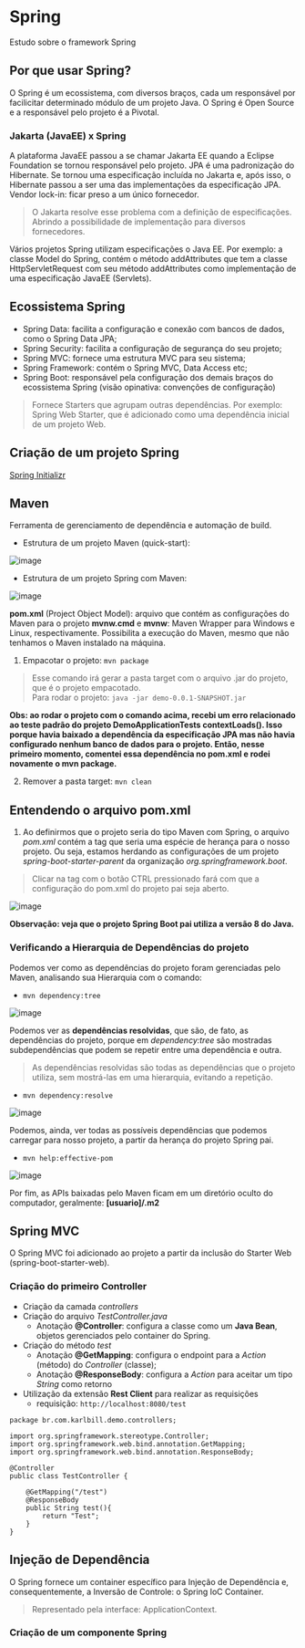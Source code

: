 # Spring
Estudo sobre o framework Spring

## Por que usar Spring?
O Spring é um ecossistema, com diversos braços, cada um responsável por facilicitar determinado módulo de um projeto Java.
O Spring é Open Source e a responsável pelo projeto é a Pivotal.

### Jakarta (JavaEE) x Spring
A plataforma JavaEE passou a se chamar Jakarta EE quando a Eclipse Foundation se tornou responsável pelo projeto.
JPA é uma padronização do Hibernate. Se tornou uma especificação incluída no Jakarta e, após isso, o Hibernate passou a ser uma das implementações da especificação JPA.
Vendor lock-in: ficar preso a um único fornecedor. 
> O Jakarta resolve esse problema com a definição de especificações. Abrindo a possibilidade de implementação para diversos fornecedores.

Vários projetos Spring utilizam especificações o Java EE.
Por exemplo: a classe Model do Spring, contém o método addAttributes que tem a classe HttpServletRequest com seu método addAttributes como implementação de uma especificação JavaEE (Servlets).

## Ecossistema Spring
- Spring Data: facilita a configuração e conexão com bancos de dados, como o Spring Data JPA;
- Spring Security: facilita a configuração de segurança do seu projeto;
- Spring MVC: fornece uma estrutura MVC para seu sistema;
- Spring Framework: contém o Spring MVC, Data Access etc;
- Spring Boot: responsável pela configuração dos demais braços do ecossistema Spring (visão opinativa: convenções de configuração)
> Fornece Starters que agrupam outras dependências. Por exemplo: Spring Web Starter, que é adicionado como uma dependência inicial de um projeto Web.

## Criação de um projeto Spring
[Spring Initializr](start.spring.io)

## Maven
Ferramenta de gerenciamento de dependência e automação de build.

- Estrutura de um projeto Maven (quick-start):

![image](https://user-images.githubusercontent.com/39681960/205499832-81bebdf6-f813-4e0a-a59e-433329f8002d.png)

- Estrutura de um projeto Spring com Maven:

![image](https://user-images.githubusercontent.com/39681960/205500047-19ae26a9-c7f6-41da-9d22-436fed78386d.png)

**pom.xml** (Project Object Model): arquivo que contém as configurações do Maven para o projeto
**mvnw.cmd** e **mvnw**: Maven Wrapper para Windows e Linux, respectivamente. Possibilita a execução do Maven, mesmo que não tenhamos o Maven instalado na máquina.

1. Empacotar o projeto: ``` mvn package ```
> Esse comando irá gerar a pasta target com o arquivo .jar do projeto, que é o projeto empacotado. </br>
> Para rodar o projeto: ``` java -jar demo-0.0.1-SNAPSHOT.jar ```

**Obs: ao rodar o projeto com o comando acima, recebi um erro relacionado ao teste padrão do projeto DemoApplicationTests contextLoads().
Isso porque havia baixado a dependência da especificação JPA mas não havia configurado nenhum banco de dados para o projeto. Então, nesse primeiro momento, comentei essa dependência no pom.xml e rodei novamente o mvn package.**

2. Remover a pasta target: ``` mvn clean ```

## Entendendo o arquivo pom.xml
1. Ao definirmos que o projeto seria do tipo Maven com Spring, o arquivo *pom.xml* contém a tag <parent> que seria uma espécie de herança para o nosso projeto. Ou seja, estamos herdando as configurações de um projeto *spring-boot-starter-parent* da organização *org.springframework.boot*.
> Clicar na tag <parent> com o botão CTRL pressionado fará com que a configuração do pom.xml do projeto pai seja aberto.

![image](https://user-images.githubusercontent.com/39681960/205503241-227b5701-26e7-42b4-81d3-5280511c4661.png)

**Observação: veja que o projeto Spring Boot pai utiliza a versão 8 do Java.**

### Verificando a Hierarquia de Dependências do projeto
Podemos ver como as dependências do projeto foram gerenciadas pelo Maven, analisando sua Hierarquia com o comando: 
- ``` mvn dependency:tree ```

![image](https://user-images.githubusercontent.com/39681960/205503646-6af485ac-a1b6-4c80-86b0-4aeb630ab217.png)

Podemos ver as **dependências resolvidas**, que são, de fato, as dependências do projeto, porque em *dependency:tree* são mostradas subdependências que podem se repetir entre uma dependência e outra. 
> As dependências resolvidas são todas as dependências que o projeto utiliza, sem mostrá-las em uma hierarquia, evitando a repetição.
-  ``` mvn dependency:resolve ```

![image](https://user-images.githubusercontent.com/39681960/205503856-83d61972-3751-483f-afb5-0b17443fad87.png)

Podemos, ainda, ver todas as possíveis dependências que podemos carregar para nosso projeto, a partir da herança do projeto Spring pai.
- ``` mvn help:effective-pom ```

![image](https://user-images.githubusercontent.com/39681960/205503990-cba1976b-6477-43b9-9a9c-147be5311eef.png)

Por fim, as APIs baixadas pelo Maven ficam em um diretório oculto do computador, geralmente: **[usuario]/.m2**

## Spring MVC
O Spring MVC foi adicionado ao projeto a partir da inclusão do Starter Web (spring-boot-starter-web).

### Criação do primeiro Controller
- Criação da camada *controllers*
- Criação do arquivo *TestController.java*
  - Anotação **@Controller**: configura a classe como um **Java Bean**, objetos gerenciados pelo container do Spring.
- Criação do método *test*
  - Anotação **@GetMapping**: configura o endpoint para a *Action* (método) do *Controller* (classe);
  - Anotação **@ResponseBody**: configura a *Action* para aceitar um tipo *String* como retorno
- Utilização da extensão **Rest Client** para realizar as requisições
  - requisição: ``` http://localhost:8080/test ```

```
package br.com.karlbill.demo.controllers;

import org.springframework.stereotype.Controller;
import org.springframework.web.bind.annotation.GetMapping;
import org.springframework.web.bind.annotation.ResponseBody;

@Controller
public class TestController {
    
    @GetMapping("/test")
    @ResponseBody
    public String test(){
        return "Test";
    }
}
```

## Injeção de Dependência
O Spring fornece um container específico para Injeção de Dependência e, consequentemente, a Inversão de Controle: o Spring IoC Container.
> Representado pela interface: ApplicationContext.

### Criação de um componente Spring














